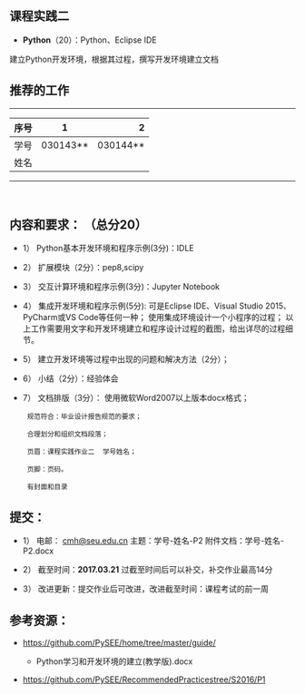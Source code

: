 
## 课程实践二

* **Python**（20）：Python、Eclipse IDE

建立Python开发环境，根据其过程，撰写开发环境建立文档

## 推荐的工作 
-----
| 序号  |1          |    2 |
| ------|:--------:| -----------:|
| 学号  | 030143**  |  030144**   |
| 姓名  |           |             |
---------
   
## 内容和要求： （总分20）

* 1）	Python基本开发环境和程序示例(3分)：IDLE

* 2）	扩展模块（2分）：pep8,scipy

* 3）	交互计算环境和程序示例(3分)：Jupyter Notebook
* 4）	集成开发环境和程序示例(5分):
          可是Eclipse IDE、Visual Studio 2015、PyCharm或VS Code等任何一种；
          使用集成环境设计一个小程序的过程；
         以上工作需要用文字和开发环境建立和程序设计过程的截图，给出详尽的过程细节。

* 5）	建立开发环境等过程中出现的问题和解决方法（2分）；

* 6）	小结（2分）：经验体会

* 7）	文档排版（3分）：
        使用微软Word2007以上版本docx格式；
       
       规范符合：毕业设计报告规范的要求；
       
       合理划分和组织文档段落；
       
       页眉：课程实践作业二  学号姓名；
       
       页脚：页码。
       
       有封面和目录
       
## 提交：

* 1）	电邮： cmh@seu.edu.cn 
          主题：学号-姓名-P2
          附件文档：学号-姓名-P2.docx

* 2）	 截至时间：**2017.03.21**
         过截至时间后可以补交，补交作业最高14分
* 3）	改进更新：提交作业后可改进，改进截至时间：课程考试的前一周

## 参考资源：

* https://github.com/PySEE/home/tree/master/guide/

   * Python学习和开发环境的建立(教学版).docx
   
* https://github.com/PySEE/RecommendedPracticestree/S2016/P1



